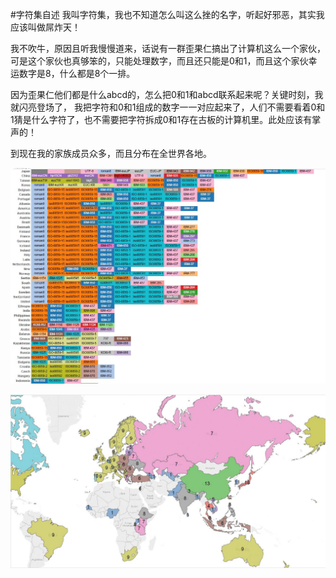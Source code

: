 #字符集自述
我叫字符集，我也不知道怎么叫这么挫的名字，听起好邪恶，其实我应该叫做屌炸天！

我不吹牛，原因且听我慢慢道来，话说有一群歪果仁搞出了计算机这么一个家伙，可是这个家伙也真够笨的，只能处理数字，而且还只能是0和1，而且这个家伙幸运数字是8，什么都是8个一排。

因为歪果仁他们都是什么abcd的，怎么把0和1和abcd联系起来呢？关键时刻，我就闪亮登场了，
我把字符和0和1组成的数字一一对应起来了，人们不需要看着0和1猜是什么字符了，也不需要把字符拆成0和1存在古板的计算机里。此处应该有掌声的！

到现在我的家族成员众多，而且分布在全世界各地。

![](codepage_bar.jpg)

![](codepage_map.jpg)

